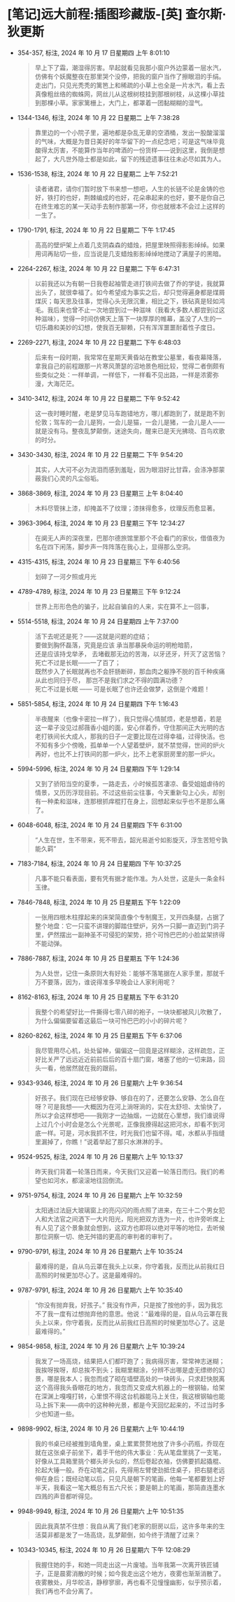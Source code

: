 # [笔记]远大前程:插图珍藏版-[英] 查尔斯·狄更斯


-   354-357, 标注, 2024 年 10 月 17 日星期四 上午 8:01:10

    > 早上下了霜，潮湿得厉害。早起就看见我那小窗户外边蒙着一层水汽，仿佛有个妖魔整夜在那里哭个没停，把我的窗户当作了擦眼泪的手绢。走出门，只见光秃秃的篱笆上和稀疏的小草上也全是一片水汽，看上去真像粗丝络的蜘蛛网，网丝儿从这根树枝挂到那根树枝，从这棵小草挂到那棵小草。家家篱栅上，大门上，都罩着一团黏糊糊的湿气。

-   1344-1346, 标注, 2024 年 10 月 22 日星期二 上午 7:38:28

    > 靠里边的一个小院子里，遍地都是杂乱无章的空酒桶，发出一股酸溜溜的气味，大概是为昔日美好的年华留下的一点纪念吧；可是这气味毕竟酸得太厉害，不能算作当年的啤酒的一份货样——说到这里，我倒是想起了，大凡世外隐士都是如此，留下的残迹遗事往往未必尽如其为人。

-   1536-1538, 标注, 2024 年 10 月 22 日星期二 上午 7:52:21

    > 读者诸君，请你们暂时放下书来想一想吧，人生的长链不论是金铸的也好，铁打的也好，荆棘编成的也好，花朵串起来的也好，要不是你自己在终生难忘的某一天动手去制作那第一环，你也就根本不会过上这样的一生了。

-   1790-1791, 标注, 2024 年 10 月 22 日星期二 下午 1:17:45

    > 高高的壁炉架上点着几支阴森森的蜡烛，把屋里映照得影影绰绰。如果用词再贴切一些，应当说是几支蜡烛影影绰绰地搅动了满屋子的黑暗。

-   2264-2267, 标注, 2024 年 10 月 22 日星期二 下午 6:47:31

    > 以前我还以为有朝一日我卷起袖管走进打铁间去做了乔的学徒，我就算出头了，就很幸福了。如今希望成为事实之后，却只觉得遍身都是煤屑煤灰；每天思及往事，觉得心头无限沉重，相比之下，铁砧真是轻如鸿毛。我后来也曾不止一次地尝到过一种滋味（我看大多数人都尝到过这种滋味），觉得一时间仿佛天上落下一块厚厚的帷幕，盖没了人生的一切乐趣和美妙的幻想，使我百无聊赖，只有浑浑噩噩耐着性子度日。

-   2269-2271, 标注, 2024 年 10 月 22 日星期二 下午 6:48:03

    > 后来有一段时期，我常常在星期天黄昏站在教堂公墓里，看夜幕降落，拿我自己的前程跟那一片寒风萧瑟的沼地景色相比较，觉得二者倒颇有些类似之处：一样单调，一样低下，一样看不见出路，一样是浓雾弥漫，大海茫茫。

-   3410-3412, 标注, 2024 年 10 月 22 日星期二 下午 9:52:42

    > 这一夜时睡时醒，老是梦见马车跑错地方，哪儿都跑到了，就是跑不到伦敦；驾车的一会儿是狗，一会儿是猫，一会儿是猪，一会儿是人——就是没有马。整夜乱梦颠倒，迷途失向，醒来已是天光拂晓、百鸟欢歌的时分。

-   3430-3430, 标注, 2024 年 10 月 22 日星期二 下午 9:54:20

    > 其实，人大可不必为流泪而感到羞耻，因为眼泪好比甘霖，会涤净那蒙蔽我们心灵的凡尘俗垢。

-   3868-3869, 标注, 2024 年 10 月 23 日星期三 上午 8:04:40

    > 木料尽管抹上漆，却掩盖不了纹理；漆抹得愈多，纹理反而愈显著。

-   3963-3964, 标注, 2024 年 10 月 23 日星期三 下午 12:34:27

    > 在阒无人声的深夜里，巴那尔德旅馆里那个不会看门的家伙，借值夜为名在四下闲荡，脚步声一阵阵落在我心上，显得那么空洞。

-   4315-4315, 标注, 2024 年 10 月 23 日星期三 下午 6:40:56

    > 划碎了一河夕照或月光

-   4789-4789, 标注, 2024 年 10 月 23 日星期三 下午 9:12:24

    > 世界上形形色色的骗子，比起自骗自的人来，实在算不上一回事，

-   5514-5518, 标注, 2024 年 10 月 24 日星期四 上午 7:37:00

    > 活下去呢还是死？——这就是问题的症结；<br />
    > 要做到胸怀磊落，究竟是应该 承当那暴戾命运的明枪暗箭， <br />
    > 还是应该持戈举矛， 去堵截那无边的苦海，以牙还牙，歼灭了这苦恼？<br />
    > 死亡不过是长眠——一了百了；<br />
    >  既然步入了长眠就再也不会肝肠断碎，那血肉之躯挣不脱的百千种疾痛从此也同归于尽， 那岂不是我们求之不得的圆满功德？ <br />
    >  死亡不过是长眠 —— 可是长眠了也许还会做梦，这倒是个难题！

-   5851-5854, 标注, 2024 年 10 月 24 日星期四 下午 1:16:43

    > 半夜醒来（也像卡密拉一样了），我只觉得心情腻烦，老是想着，若是这一辈子没见过郝薇香小姐的面，安心伴着乔，守住那间正大光明的古老打铁间长大成人，那我的日子一定要比现在过得幸福，过得快活。也不知有多少个傍晚，孤单单一个人望着壁炉，就不禁觉得，世间的炉火再好，也比不上打铁间的那一炉火，比不上老家厨房里的那一炉火。

-   5994-5996, 标注, 2024 年 10 月 24 日星期四 下午 1:29:14

    > 又到了骄阳当空的夏季，一路走去，小时候孤苦凄凉、备受姐姐虐待的情景，又历历浮现目前。不过这些前尘往事，今天重新勾上心头，却别有一种柔和滋味，连那根抓痒棍打在身上，回想起来似乎也不是那么痛了。

-   6048-6048, 标注, 2024 年 10 月 24 日星期四 下午 6:31:00

    > “人生在世，生不带来，死不带去，韶光易逝兮如影旋灭，浮生苦短兮孰能久羁”

-   7183-7184, 标注, 2024 年 10 月 24 日星期四 下午 10:37:25

    > 凡事不能只看表面，要有凭有据才能作准。为人处世，这是头一条金科玉律。

<!--listend-->

-   7846-7848, 标注, 2024 年 10 月 25 日星期五 下午 1:22:09

    > 一张用四根木柱撑起来的床架简直像个专制魔王，叉开四条腿，占据了整个地盘：它一只蛮不讲理的脚踏住壁炉，另外一只脚一直迈到门洞子里，俨然摆出一副神圣不可侵犯的架势，把个可怜巴巴的小脸盆架挤得不能动弹。

-   7886-7887, 标注, 2024 年 10 月 25 日星期五 下午 1:24:36

    > 为人处世，记住一条原则大有好处：能够不落笔据在人家手里，那就千万不要落，因为，谁说得准多早晚会让人家利用呢？

-   8162-8163, 标注, 2024 年 10 月 25 日星期五 下午 6:31:20

    > 我整个的希望好比一件撕得七零八碎的袍子，一块块都被风儿吹散了，为什么偏偏要留着这最后一块可怜巴巴的小小的碎片呢？

-   8260-8262, 标注, 2024 年 10 月 25 日星期五 下午 6:37:06

    > 我尽管用尽心机，处处留神，偏偏这一回竟是这样糊涂，这样疏忽，正好比关严了远远近近前前后后的百十扇门窗，堵塞了他的一切来路，回头一看，他居然就在我的跟前。

-   9343-9346, 标注, 2024 年 10 月 26 日星期六 上午 9:36:54

    > 好孩子。我们现在已经够安静、够自在的了，还要怎么安静、怎么自在呀？可是我想——大概因为在河上淌呀淌的，实在太舒坦、太愉快了，所以才会这样想吧——我刚才一边抽烟，一边就在心里想，我们谁说得上过几个小时会是怎么个光景呢，正像我撩得起这把河水，却看不到河底一样。可是，河水我抓不住，时光我们也留不得。喏，水都从手指缝里漏掉了，你瞧！”说着举起了那只水淋淋的手。

-   9524-9525, 标注, 2024 年 10 月 26 日星期六 上午 10:13:37

    > 昨天我们背着一轮落日而来，今天我们又迎着一轮落日而归。我们的希望也如河水，都滚滚地往回倒流。

-   9751-9754, 标注, 2024 年 10 月 26 日星期六 上午 10:32:59

    > 太阳通过法庭大玻璃窗上的亮闪闪的雨点照了进来，在三十二个男女犯人和大法官之间洒下一大片阳光，阳光把双方连为一片，也许旁听席上有人见了这个景象就会想到，这双方也即将以绝对平等的地位，去听候那位洞察一切、绝无舛错的更高的审判者的审判了。

-   9790-9791, 标注, 2024 年 10 月 26 日星期六 上午 10:35:24

    > 最难得的是，自从乌云罩在我头上以来，你守着我，反而比从前我红日高照的时候更加尽心了。这是最难得的。

-   9787-9791, 标注, 2024 年 10 月 26 日星期六 上午 10:35:40

    > “你没有抛弃我，好孩子。” 我没有作声，只是按了按他的手，因为我忘不了我一度有过想抛弃他的意思。他说：“最难得的是，自从乌云罩在我头上以来，你守着我，反而比从前我红日高照的时候更加尽心了。这是最难得的。”

-   9854-9858, 标注, 2024 年 10 月 26 日星期六 上午 10:39:24

    > 我发了一场高烧，结果把人们都吓跑了；我病得厉害，常常神志迷糊；我挨呀挨呀，却总挨不到头；我糊里糊涂，分辨不出哪是虚无缥缈的幻景，哪是我本人；我忽而成了砌在墙壁高处的一块砖头，只求赶快脱离这个高得我头昏眼花的地方，我忽而又变成大机器上的一根钢轴，给架在深渊上嘎嘎打转，心里恨不得这台机器能马上关住，我这根钢轴也能马上拆下来——病中的这种种光景，都是今天回忆起来的，不过当时多少也知道一些。

-   9898-9902, 标注, 2024 年 10 月 26 日星期六 上午 10:44:19

    > 我的书桌已经被推到墙角里，桌上累累赘赘地放了许多小药瓶，乔现在就在这张桌子前坐下，着手干他的伟大事业：先从笔盘里挑了一支笔，好像从工具箱里挑个榔头斧头似的，然后卷起衣袖，仿佛要抓起撬棍、抡起大锤一般。乔在动笔之前，先得用左臂使劲抵住桌子，把右腿老远伸在身后；既经动笔以后，只见凡是朝下的笔画，他每一笔都要划上好半天，我看这一笔大概总有五六尺长；要是朝上的笔画，那简直连墨水四溅的声音都听得见。

-   9948-9949, 标注, 2024 年 10 月 26 日星期六 上午 10:51:35

    > 因此我真禁不住想：我自从离了我们老家的厨房以后，这许多年来的生活莫非都是发了一场高烧，乱梦颠倒，如今终于清醒了过来？

-   10343-10345, 标注, 2024 年 10 月 26 日星期六 下午 12:08:29

    > 我握住她的手，和她一同走出这一片废墟。当年我第一次离开铁匠铺子，正是晨雾消散的时候；如今我走出这个地方，夜雾也渐渐消散了。夜雾散处，月华皎洁，静穆寥廓，再也看不见憧憧幽影，似乎预示着，我们再也不会分离了。

